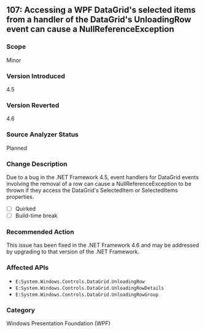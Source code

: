 ## 107: Accessing a WPF DataGrid's selected items from a handler of the DataGrid's UnloadingRow event can cause a NullReferenceException

### Scope
Minor

### Version Introduced
4.5

### Version Reverted
4.6

### Source Analyzer Status
Planned

### Change Description
Due to a bug in the .NET Framework 4.5, event handlers for DataGrid events involving the removal of a row can cause a NullReferenceException to be thrown if they access the DataGrid's SelectedItem or SelectedItems properties.

- [ ] Quirked
- [ ] Build-time break

### Recommended Action
This issue has been fixed in the .NET Framework 4.6 and may be addressed by upgrading to that version of the .NET Framework.

### Affected APIs
* `E:System.Windows.Controls.DataGrid.UnloadingRow`
* `E:System.Windows.Controls.DataGrid.UnloadingRowDetails`
* `E:System.Windows.Controls.DataGrid.UnloadingRowGroup`

### Category
Windows Presentation Foundation (WPF)
